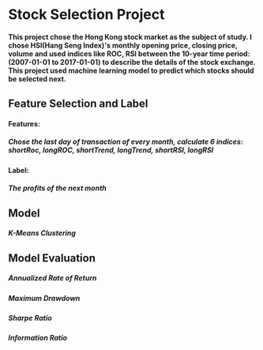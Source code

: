 # Stock Selection Project

#### This project chose the Hong Kong stock market as the subject of study. I chose HSI(Hang Seng Index)'s monthly opening price, closing price, volume and used indices like ROC, RSI between the 10-year time period: (2007-01-01 to 2017-01-01) to describe the details of the stock exchange. This project used machine learning model to predict which stocks should be selected next.

## Feature Selection and Label
#### Features: 
##### Chose the last day of transaction of every month, calculate 6 indices: shortRoc, longROC, shortTrend, longTrend, shortRSI, longRSI

#### Label: 
##### The profits of the next month

## Model
##### K-Means Clustering

## Model Evaluation
##### Annualized Rate of Return
##### Maximum Drawdown
##### Sharpe Ratio
##### Information Ratio



